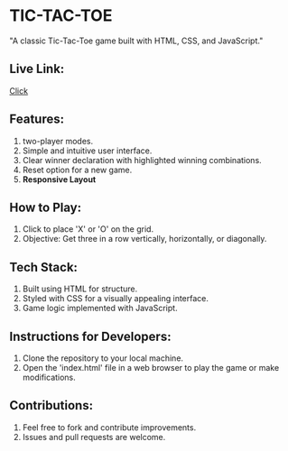 # TIC-TAC-TOE
"A classic Tic-Tac-Toe game built with HTML, CSS, and JavaScript."

## Live Link:
 [Click ](https://nobin-sahu.github.io/TIC-TAC-TOE/)
 ## Features:
1. two-player modes.
2. Simple and intuitive user interface.
3. Clear winner declaration with highlighted winning combinations.
4. Reset option for a new game.
5. **Responsive Layout**

## How to Play:
1. Click to place 'X' or 'O' on the grid.
2. Objective: Get three in a row vertically, horizontally, or diagonally.

## Tech Stack:
1. Built using HTML for structure.
2. Styled with CSS for a visually appealing interface.
3. Game logic implemented with JavaScript.

## Instructions for Developers:
1. Clone the repository to your local machine.
2. Open the 'index.html' file in a web browser to play the game or make modifications.

## Contributions:
1. Feel free to fork and contribute improvements.
2. Issues and pull requests are welcome.
